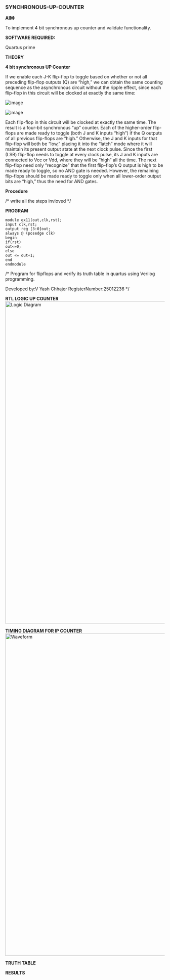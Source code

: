 ### SYNCHRONOUS-UP-COUNTER

**AIM:**

To implement 4 bit synchronous up counter and validate functionality.

**SOFTWARE REQUIRED:**

Quartus prime

**THEORY**

**4 bit synchronous UP Counter**

If we enable each J-K flip-flop to toggle based on whether or not all preceding flip-flop outputs (Q) are “high,” we can obtain the same counting sequence as the asynchronous circuit without the ripple effect, since each flip-flop in this circuit will be clocked at exactly the same time:

![image](https://github.com/naavaneetha/SYNCHRONOUS-UP-COUNTER/assets/154305477/d5db3fa0-e413-404c-b80e-b2f39d82e7e8)


![image](https://github.com/naavaneetha/SYNCHRONOUS-UP-COUNTER/assets/154305477/52cb61eb-d04b-442d-810c-31185a68410b)

Each flip-flop in this circuit will be clocked at exactly the same time.
The result is a four-bit synchronous “up” counter. Each of the higher-order flip-flops are made ready to toggle (both J and K inputs “high”) if the Q outputs of all previous flip-flops are “high.”
Otherwise, the J and K inputs for that flip-flop will both be “low,” placing it into the “latch” mode where it will maintain its present output state at the next clock pulse.
Since the first (LSB) flip-flop needs to toggle at every clock pulse, its J and K inputs are connected to Vcc or Vdd, where they will be “high” all the time.
The next flip-flop need only “recognize” that the first flip-flop’s Q output is high to be made ready to toggle, so no AND gate is needed.
However, the remaining flip-flops should be made ready to toggle only when all lower-order output bits are “high,” thus the need for AND gates.

**Procedure**

/* write all the steps invloved */

**PROGRAM**
```
module ex11(out,clk,rst); 
input clk,rst; 
output reg [3:0]out; 
always @ (posedge clk) 
begin 
if(rst) 
out<=0; 
else  
out <= out+1; 
end 
endmodule
```
/* Program for flipflops and verify its truth table in quartus using Verilog programming. 

Developed by:V Yash Chhajer 
RegisterNumber:25012236
*/

**RTL LOGIC UP COUNTER**
<img width="1920" height="1020" alt="Logic Diagram" src="https://github.com/user-attachments/assets/bf80545a-bf4d-4e13-b4aa-d841332762f5" />

**TIMING DIAGRAM FOR IP COUNTER**
<img width="1920" height="1020" alt="Waveform" src="https://github.com/user-attachments/assets/cf3db0c3-8d8b-42dc-8c99-cde0f9754bef" />

**TRUTH TABLE**

**RESULTS**
